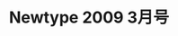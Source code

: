 ---
logo: images/other/Newtype20093月号.jpg
title: Newtype 2009 3月号
subTitle: 内含凉宫卷头特辑

category: 其他

hasResource: true
downloadList:
  - intro: 云盘 提取码:cdxn
    size: 68.8MB
    link: https://pan.baidu.com/s/1FPKTTdh9c_Cz_lRblNAbBw

downloadContent: |
  長門有希が表紙に登場！<br>
  みんな元気かいっ？　インフルエンザが流行ってるみたい だから、帰ったら手洗い＆うがいをお忘れなく！ さてさて、今月ではなんと有希にゃんが表紙に登場っ。 「涼宮ハルヒの憂鬱」が４月からTV放送開始するって いうんだから、めがっさびっくりしたねー。 ハルにゃんにはいっつも驚かされてばっかりだけど、 きっと、またおもしろいことを考えてるんだろうねっ。 そうそう、表紙の有希にゃんは図書カードプレゼントも あるので、お忘れなくっ。 そしてそして、「涼宮ハルヒちゃんの憂鬱」＆「にょろーん ☆ちゅるやさん」情報もあるよ。配信されるのがめがっさ楽しみっさ～
---